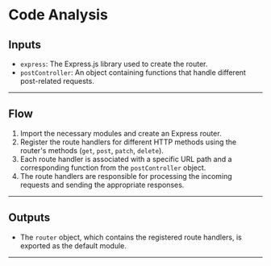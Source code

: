 # Code Analysis

## Inputs

- `express`: The Express.js library used to create the router.
- `postController`: An object containing functions that handle different post-related requests.

---

## Flow

1. Import the necessary modules and create an Express router.
2. Register the route handlers for different HTTP methods using the router's methods (`get`, `post`, `patch`, `delete`).
3. Each route handler is associated with a specific URL path and a corresponding function from the `postController` object.
4. The route handlers are responsible for processing the incoming requests and sending the appropriate responses.

---

## Outputs

- The `router` object, which contains the registered route handlers, is exported as the default module.

---
